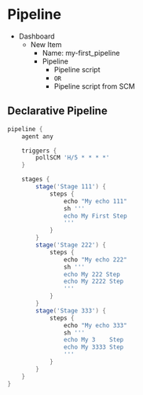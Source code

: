 # Pipeline

- Dashboard 
  - New Item 
    - Name: my-first_pipeline
    - Pipeline
      - Pipeline script
      - `OR`
      - Pipeline script from SCM



## Declarative Pipeline
```groovy
pipeline {
    agent any

    triggers {
        pollSCM 'H/5 * * * *'
    }

    stages {
        stage('Stage 111') {
            steps {
                echo "My echo 111"
                sh '''
                echo My First Step
                '''
            }
        }
        stage('Stage 222') {
            steps {
                echo "My echo 222"
                sh '''
                echo My 222 Step
                echo My 2222 Step
                '''
            }
        }
        stage('Stage 333') {
            steps {
                echo "My echo 333"
                sh '''
                echo My 3    Step
                echo My 3333 Step
                '''
            }
        }
    }
}
```
